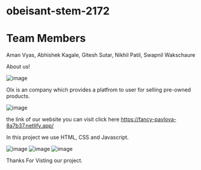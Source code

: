 # obeisant-stem-2172
# Team Members
Aman Vyas, 
Abhishek Kagale, 
Gitesh Sutar, 
Nikhil Patil, 
Swapnil Wakschaure

About us!

![image](https://user-images.githubusercontent.com/103635175/174490386-6ddf7433-5301-4d90-b86f-f9fed4a8478f.png)

Olx is an company which provides a platfrom to user for selling pre-owned products.

![image](https://iconape.com/wp-content/png_logo_vector/olx-logo.png)

the link of our website you can visit click here https://fancy-pavlova-8a7b37.netlify.app/

In this project we use HTML, CSS and Javascript.

![image](https://user-images.githubusercontent.com/103635175/174490419-46647591-690f-41dd-9155-ffdc9a207bcd.png) ![image](https://user-images.githubusercontent.com/103635175/174490488-f7bb663a-0774-4400-a4a4-3073c76026ec.png) ![image](https://user-images.githubusercontent.com/103635175/174490497-a4eedeb5-dabc-412e-81b6-45b49380b0b0.png)


Thanks For Visting our project.
